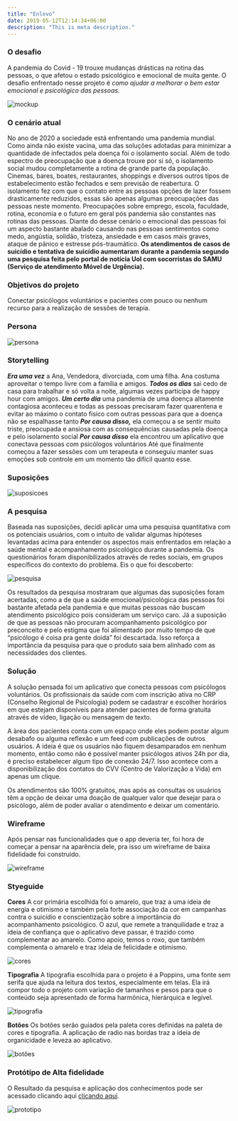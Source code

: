 ```yaml
---
title: "Enlevo"
date: 2019-05-12T12:14:34+06:00
description: "This is meta description."
---
```

### **O desafio**

 A pandemia do Covid - 19 trouxe mudanças drásticas na rotina das pessoas, o que afetou o estado psicológico e emocional de muita gente. O desafio enfrentado nesse projeto é *como ajudar a melhorar o bem estar emocional e psicológico das pessoas.*

![mockup](/images/portfolio/enlevo-mockup.png)

### O cenário atual
No ano de 2020 a sociedade está enfrentando uma pandemia mundial. Como ainda não existe vacina, uma das soluções adotadas para minimizar a quantidade de infectados pela doença  foi o isolamento social.
Além de todo espectro de preocupação que a doença trouxe por si só, o isolamento social mudou completamente a rotina de grande parte da população. Cinemas, bares, boates, restaurantes, shoppings e diversos outros tipos de estabelecimento estão fechados e sem previsão de reabertura.
O isolamento fez com que o contato entre as pessoas opções de lazer fossem drasticamente reduzidos, essas são apenas algumas preocupações das pessoas neste momento. Preocupações  sobre emprego, escola, faculdade, rotina, economia e o futuro em geral pós pandemia são constantes nas rotinas das pessoas.
Diante do desse cenário o emocional das pessoas foi um aspecto bastante abalado causando nas pessoas sentimentos como medo, angústia, solidão, tristeza, ansiedade  e em casos mais graves, ataque de pânico e estresse pós-traumático.
**Os atendimentos de  casos de suicídio e tentativa de suicídio aumentaram durante a pandemia segundo uma pesquisa feita pelo portal de notícia Uol com socorristas do SAMU (Serviço de atendimento Móvel de Urgência).**

### Objetivos do projeto
Conectar psicólogos voluntários e pacientes com pouco ou nenhum recurso para a realização de sessões de terapia.

### Persona

![persona](/images/portfolio/enlevo-persona.png)

### Storytelling

***Era uma vez*** a Ana, Vendedora, divorciada, com uma filha. Ana costuma aproveitar o tempo livre com a família e amigos.
***Todos os dias*** sai cedo de casa para trabalhar e só volta a noite, algumas vezes participa de happy hour com amigos.
***Um certo dia*** uma pandemia de uma doença altamente contagiosa aconteceu e todas as pessoas precisaram fazer quarentena e evitar ao máximo o contato físico com outras pessoas para que a doença não se espalhasse tanto
***Por causa disso,*** ela começou a se sentir muito triste, preocupada  e ansiosa com as consequências causadas pela doença e pelo isolamento social
***Por causa disso*** ela encontrou um aplicativo que conectava pessoas com psicólogos voluntários
Até que finalmente começou a fazer sessões com um terapeuta e conseguiu manter suas emoções sob controle em um momento tão difícil quanto esse.

### Suposições

![suposicoes](/images/portfolio/enlevo-suposicoes.png)

### A pesquisa

Baseada nas suposições, decidi aplicar uma uma pesquisa quantitativa com os potenciais usuários, com o intuito de validar algumas hipóteses levantadas acima para entender os aspectos mais enfrentados em relação a saúde mental e acompanhamento psicológico  durante a pandemia. Os questionários foram disponibilizados através de redes sociais, em grupos específicos do contexto do problema. Eis o que foi descoberto:

![pesquisa](/images/portfolio/enlevo-pesquisa.png)

Os resultados da pesquisa mostraram que algumas das suposições foram acertadas, como a de que a saúde emocional/psicológica das pessoas foi bastante afetada pela pandemia e que muitas pessoas não buscam atendimento psicológico pois consideram um serviço caro. Já a suposição de que as pessoas não procuram acompanhamento psicológico por preconceito e pelo estigma que foi alimentado por muito tempo de que “psicólogo é coisa pra gente doida” foi descartada. Isso reforça a importância da pesquisa para que o produto saia bem alinhado com as necessidades dos clientes.


### Solução

A solução pensada foi um aplicativo que conecta pessoas com psicólogos voluntários.
Os profissionais da saúde com com inscrição ativa no CRP (Conselho Regional de Psicologia) podem se cadastrar e escolher horários em que estejam disponíveis para atender pacientes de forma gratuita através de vídeo, ligação ou mensagem de texto.

A àrea dos pacientes conta com um espaço onde eles podem postar algum desabafo ou alguma reflexão e um feed com publicações de outros usuários.
A ideia é que os usuários não fiquem desamparados em nenhum momento, então como não é possível manter psicólogos ativos 24h por dia, é preciso estabelecer algum tipo de conexão 24/7. Isso acontece com a disponibilização dos contatos do CVV (Centro de Valorização a Vida) em apenas um clique.

Os atendimentos são 100% gratuitos, mas após as consultas os usuários têm a opção de deixar uma doação de qualquer valor que desejar para o psicólogo, além de poder avaliar o atendimento e deixar um comentário.


### Wireframe
Após pensar nas funcionalidades que o app deveria ter, foi hora de começar a pensar na aparência dele, pra isso um wireframe de baixa fidelidade foi construído.

![wireframe](/images/portfolio/enlevo-wireframe.png)

### Styeguide
**Cores**
A cor primária escolhida foi o amarelo, que traz a uma ideia de energia e otimismo e também pela forte associação da cor em campanhas contra o suicídio e conscientização sobre a importância do acompanhamento psicológico. O azul, que remete a tranquilidade e traz a ideia de confiança que o aplicativo deve passar,  é trazido como complementar ao amarelo. Como apoio, temos o roxo, que também complementa o amarelo e traz ideia de felicidade e otimismo.

![cores](/images/portfolio/enlevo-colors.png)


**Tipografia**
A tipografia escolhida para o projeto é a Poppins, uma fonte sem serifa que ajuda na leitura dos textos, especialmente em telas. Ela irá compor todo o projeto com variação de tamanhos e pesos para que o conteúdo seja apresentado de forma harmônica, hierárquica e legível.

![tipografia](/images/portfolio/enlevo-tipografia.png)


**Botões**
Os botões serão guiados pela paleta cores definidas na paleta de cores e tipografia. A aplicação de radio nas bordas traz a  ideia de organicidade  e leveza ao aplicativo.

![botões](/images/portfolio/enlevo-buttons.png)


### Protótipo de Alta fidelidade

O Resultado da pesquisa e aplicação dos conhecimentos pode ser acessado clicando aqui [clicando aqui](https://xd.adobe.com/view/0a0c34bb-025d-47ab-7038-97cd68d9bbfb-7c3d/?fullscreen).

![prototipo](/images/portfolio/enlevo-visaogeral.png)



